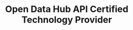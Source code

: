 ---
type: services/single
position: "Services"
aliases: /certification
title: "Open Data Hub API Certified Technology Provider"

rows:
  - title: "How to be certified?"
    description: >
      1. Send a request to us to be certified. Do include the following details:
          
          a. Endpoint URL and technical description of your output API.
          
          b. Contact point for community updates, like the Data Consumer Contract.
      
      2. The Open Data Hub team develops a Data Collector.
      
      3. The Open Data Hub team verifies the compatibility and that the data gets collected in out Testing Environment.
      
      4. The Open Data Hub team sends a certificate of compatibility and adds your organization to the Certified Technology Provider register on OpenDataHub.com.
    bg_darker: true
    partial: text-contact.html
    contact_email: "help@opendatahub.com"

---